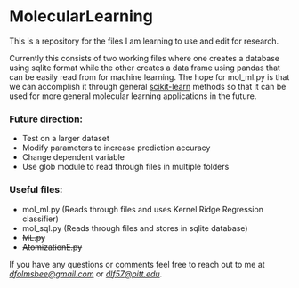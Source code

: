 # MolecularLearning
This is a repository for the files I am learning to use and edit for research.

Currently this consists of two working files where one creates a database using sqlite format while the other creates a data frame using pandas that can be easily read from for machine learning. The hope for mol_ml.py is that we can accomplish it through general [scikit-learn](http://scikit-learn.org/stable/) methods so that it can be used for more general molecular learning applications in the future.

### Future direction:
 - Test on a larger dataset
 - Modify parameters to increase prediction accuracy
 - Change dependent variable
 - Use glob module to read through files in multiple folders

### Useful files:
 - mol_ml.py (Reads through files and uses Kernel Ridge Regression classifier)
 - mol_sql.py (Reads through files and stores in sqlite database)
 - ~~ML.py~~
 - ~~AtomizationE.py~~

If you have any questions or comments feel free to reach out to me at *dfolmsbee@gmail.com* or *dlf57@pitt.edu*.
